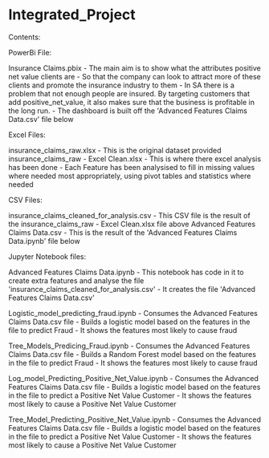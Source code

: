 # Integrated_Project

Contents:

PowerBi File:

Insurance Claims.pbix
	- The main aim is to show what the attributes positive net value clients are
	- So that the company can look to attract more of these clients and promote the insurance industry to them
	- In SA there is a problem that not enough people are insured. By targeting customers that add positive_net_value, it also makes sure that the 
	business is profitable in the long run.
	- The dashboard is built off the 'Advanced Features Claims Data.csv' file below

Excel Files:

insurance_claims_raw.xlsx 
	- This is the original dataset provided
insurance_claims_raw - Excel Clean.xlsx 
	- This is where there excel analysis has been done
	- Each Feature has been analysised to fill in missing values where needed most appropriately, using pivot tables and statistics where needed

CSV Files:

insurance_claims_cleaned_for_analysis.csv
	- This CSV file is the result of the insurance_claims_raw - Excel Clean.xlsx file above
Advanced Features Claims Data.csv
	- This is the result of the 'Advanced Features Claims Data.ipynb' file below

Jupyter Notebook files:

Advanced Features Claims Data.ipynb
	- This notebook has code in it to create extra features and analyse the file 'insurance_claims_cleaned_for_analysis.csv'
	- It creates the file 'Advanced Features Claims Data.csv'

Logistic_model_predicting_fraud.ipynb
	- Consumes the Advanced Features Claims Data.csv file
	- Builds a logistic model based on the features in the file to predict Fraud
	- It shows the features most likely to cause fraud

Tree_Models_Predicing_Fraud.ipynb
	- Consumes the Advanced Features Claims Data.csv file
	- Builds a Random Forest model based on the features in the file to predict Fraud
	- It shows the features most likely to cause fraud

Log_model_Predicting_Positive_Net_Value.ipynb
	- Consumes the Advanced Features Claims Data.csv file
	- Builds a logistic model based on the features in the file to predict a Positive Net Value Customer
	- It shows the features most likely to cause a Positive Net Value Customer


Tree_Model_Predicting_Positive_Net_Value.ipynb
	- Consumes the Advanced Features Claims Data.csv file
	- Builds a logistic model based on the features in the file to predict a Positive Net Value Customer
	- It shows the features most likely to cause a Positive Net Value Customer



